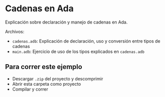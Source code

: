 # Cadenas en Ada

Explicación sobre declaración y manejo de cadenas en Ada.

Archivos:

* `cadenas.adb`: Explicación de declaración, uso y conversión entre tipos de cadenas
* `main.adb`: Ejercicio de uso de los tipos explicados en `cadenas.adb`

## Para correr este ejemplo

- Descargar `.zip` del proyecto y descomprimir
- Abrir esta carpeta como proyecto 
- Compilar y correr
